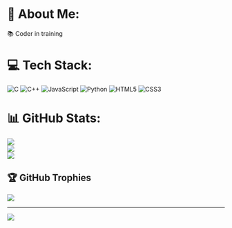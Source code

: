 # 💫 About Me:
📚 Coder in training


# 💻 Tech Stack:
![C](https://img.shields.io/badge/c-%2300599C.svg?style=for-the-badge&logo=c&logoColor=white) ![C++](https://img.shields.io/badge/c++-%2300599C.svg?style=for-the-badge&logo=c%2B%2B&logoColor=white) ![JavaScript](https://img.shields.io/badge/javascript-%23323330.svg?style=for-the-badge&logo=javascript&logoColor=%23F7DF1E) ![Python](https://img.shields.io/badge/python-3670A0?style=for-the-badge&logo=python&logoColor=ffdd54) ![HTML5](https://img.shields.io/badge/html5-%23E34F26.svg?style=for-the-badge&logo=html5&logoColor=white) ![CSS3](https://img.shields.io/badge/css3-%231572B6.svg?style=for-the-badge&logo=css3&logoColor=white)
# 📊 GitHub Stats:
![](https://github-readme-stats.vercel.app/api?username=MusaBinKhalid&theme=dark&hide_border=false&include_all_commits=false&count_private=false)<br/>
![](https://nirzak-streak-stats.vercel.app/?user=MusaBinKhalid&theme=dark&hide_border=false)<br/>
![](https://github-readme-stats.vercel.app/api/top-langs/?username=MusaBinKhalid&theme=dark&hide_border=false&include_all_commits=false&count_private=false&layout=compact)

## 🏆 GitHub Trophies
![](https://github-profile-trophy.vercel.app/?username=MusaBinKhalid&theme=radical&no-frame=false&no-bg=true&margin-w=4)

---
[![](https://visitcount.itsvg.in/api?id=MusaBinKhalid&icon=0&color=0)](https://visitcount.itsvg.in)

<!-- Proudly created with GPRM ( https://gprm.itsvg.in ) -->
